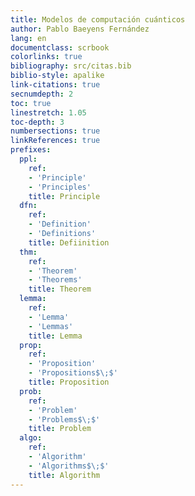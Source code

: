 ```yaml
---
title: Modelos de computación cuánticos
author: Pablo Baeyens Fernández
lang: en
documentclass: scrbook
colorlinks: true
bibliography: src/citas.bib
biblio-style: apalike
link-citations: true
secnumdepth: 2
toc: true
linestretch: 1.05
toc-depth: 3
numbersections: true
linkReferences: true
prefixes:
  ppl:
    ref:
    - 'Principle'
    - 'Principles'
    title: Principle
  dfn:
    ref:
    - 'Definition'
    - 'Definitions'
    title: Defiinition
  thm:
    ref:
    - 'Theorem'
    - 'Theorems'
    title: Theorem
  lemma:
    ref:
    - 'Lemma'
    - 'Lemmas'
    title: Lemma
  prop:
    ref:
    - 'Proposition'
    - 'Propositions$\;$'
    title: Proposition
  prob:
    ref:
    - 'Problem'
    - 'Problems$\;$'
    title: Problem
  algo:
    ref:
    - 'Algorithm'
    - 'Algorithms$\;$'
    title: Algorithm
---
```

